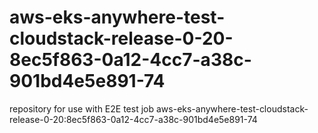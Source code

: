 # aws-eks-anywhere-test-cloudstack-release-0-20-8ec5f863-0a12-4cc7-a38c-901bd4e5e891-74
repository for use with E2E test job aws-eks-anywhere-test-cloudstack-release-0-20:8ec5f863-0a12-4cc7-a38c-901bd4e5e891-74
